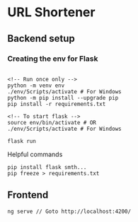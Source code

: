 # URL Shortener

## Backend setup

### Creating the env for Flask
``` properties

<!-- Run once only -->
python -m venv env
./env/Scripts/activate # For Windows
python -m pip install --upgrade pip
pip install -r requirements.txt

<!-- To start flask -->
source env/bin/activate # OR
./env/Scripts/activate # For Windows

flask run
```

Helpful commands
``` properties
pip install flask smth...
pip freeze > requirements.txt
```

## Frontend
``` properties
ng serve // Goto http://localhost:4200/

```
